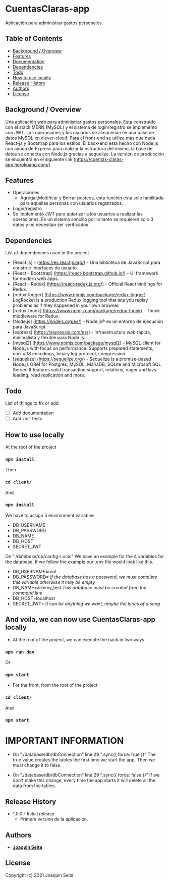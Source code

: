 # CuentasClaras-app

Aplicación para administrar gastos personales.

## Table of Contents

* [Background / Overview](#background--overview)
* [Features](#features)
* [Documentation](#documentation)
* [Dependencies](#dependencies)
* [Todo](#todo)
* [How to use locally](#How-to-use-locally)
* [Release History](#release-history)
* [Authors](#authors)
* [License](#License)




## Background / Overview

Una aplicación web para administrar gastos personales. Esta construido con el stack MERN (MySQL) y el sistema de login/registro se implemento con JWT.
Las operaciones y los usuarios se almacenan en una base de datos MySQL en clever-cloud.
Para el front-end se utilizo mas que nada React-js y Bootstrap para los estilos. El back-end esta hecho con Node.js con ayuda de Express para
realizar la estructura del mismo, la base de datos se conecta con Node.js gracias a sequelize.
La versión de producción se encuentra en el siguiente link (https://cuentas-claras-app.herokuapp.com/).

## Features

* Operaciones
  * Agregar,Modificar y Borrar posteos, esta función esta solo habilitada para aquellas personas con usuarios registrados.
* Login/registro
 * Se implementó JWT para autorizar a los usuarios a realizar las operaciones. Es un sistema sencillo por lo tanto se requieren solo 3 datos y no necesitan ser verificados.



## Dependencies

List of dependencies used in the project

* [React.js] - (https://es.reactjs.org/) - Una biblioteca de JavaScript para construir interfaces de usuario.
* [React - Bootstrap] (https://react-bootstrap.github.io/) - UI framework for modern web apps.
* [React - Redux] (https://react-redux.js.org/) - Official React bindings for Redux.
* [redux-logger] (https://www.npmjs.com/package/redux-logger) - LogRocket is a production Redux logging tool that lets you replay problems as if they happened in your own browser.
* [redux-thunk] (https://www.npmjs.com/package/redux-thunk) - Thunk middleware for Redux.
* [Node.js] (https://nodejs.org/es/) - Node.js® es un entorno de ejecución para JavaScript.
* [express] (https://expressjs.com/es/) - Infraestructura web rápida, minimalista y flexible para Node.js.
* [mysql2] (https://www.npmjs.com/package/mysql2) - MySQL client for Node.js with focus on performance. Supports prepared statements, non-utf8 encodings, binary log protocol, compression.
* [sequelize] (https://sequelize.org/) - Sequelize is a promise-based Node.js ORM for Postgres, MySQL, MariaDB, SQLite and Microsoft SQL Server. It features solid transaction support, relations, eager and lazy loading, read replication and more.




## Todo

List of things to fix or add

- [ ] Add documentation
- [ ] Add Unit tests

## How to use locally

At the root of the project
### `npm install`

Then
### `cd client/`

And 
### `npm install`

We have to assign 5 environment variables

- DB_USERNAME
- DB_PASSWORD
- DB_NAME
- DB_HOST
- SECRET_JWT

On "./database/db/config-Local" We have an example for the 4 variables for the database, if we follow the example our .env file would look like this.

* DB_USERNAME=root
* DB_PASSWORD= *If the database has a password, we must complete this variable otherwise it may be empty*
* DB_NAME=alkemy_test *This database must be created from the command line*
* DB_HOST=localhost
* SECRET_JWT= *It can be anything we want, maybe the lyrics of a song*


<h2>And voila, we can now use CuentasClaras-app locally</h2>

- At the root of the project, we can execute the back in two ways

### `npm run dev`

Or

### `npm start`

- For the front, from the root of the project

### `cd client/`

And

### `npm start`

<h1>IMPORTANT INFORMATION</h1>

* On "./database/db/dbConnection" line 29 ".sync({ force: true })"
The true value creates the tables the first time we start the app. Then we must change it to false.

* On "./database/db/dbConnection" line 29 ".sync({ force: false })"
If we don't make this change, every time the app starts it will delete all the data from the tables.




## Release History

* 1.0.0 - Initial release
  * Primera version de la aplicación.


## Authors

* [**Joaquin Seita**](https://github.com/JoaquinDamianSeita)

## License

Copyright (c) 2021 Joaquin Seita
